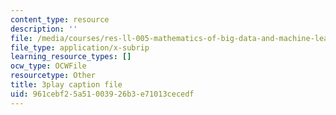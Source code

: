 ```yaml
---
content_type: resource
description: ''
file: /media/courses/res-ll-005-mathematics-of-big-data-and-machine-learning-january-iap-2020/961cebf25a51003926b3e71013cecedf_mbr667kATEg.srt
file_type: application/x-subrip
learning_resource_types: []
ocw_type: OCWFile
resourcetype: Other
title: 3play caption file
uid: 961cebf2-5a51-0039-26b3-e71013cecedf
---
```

